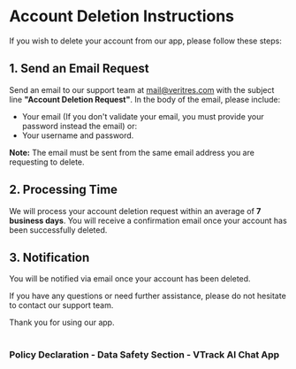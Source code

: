 # Account Deletion Instructions

If you wish to delete your account from our app, please follow these steps:

## 1. Send an Email Request
Send an email to our support team at [mail@veritres.com](mailto:mail@veritres.com) with the subject line **"Account Deletion Request"**. In the body of the email, please include:
- Your email (If you don't validate your email, you must provide your password instead the email)
or:
- Your username and password.

**Note:** The email must be sent from the same email address you are requesting to delete.

## 2. Processing Time
We will process your account deletion request within an average of **7 business days**. You will receive a confirmation email once your account has been successfully deleted.

## 3. Notification
You will be notified via email once your account has been deleted.

If you have any questions or need further assistance, please do not hesitate to contact our support team.

Thank you for using our app.

#

### Policy Declaration - Data Safety Section - VTrack AI Chat App